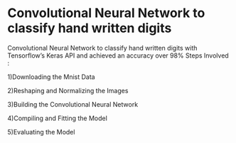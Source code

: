 # Convolutional Neural Network to classify hand written digits
Convolutional Neural Network to classify hand written digits with Tensorflow’s Keras API and achieved an accuracy over 98% 
Steps Involved :

1)Downloading the Mnist Data


2)Reshaping and Normalizing the Images


3)Building the Convolutional Neural Network


4)Compiling and Fitting the Model


5)Evaluating the Model
